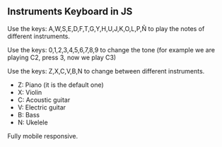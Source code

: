 ## Instruments Keyboard in JS

Use the keys: A,W,S,E,D,F,T,G,Y,H,U,J,K,O,L,P,Ñ to play the notes of different instruments.

Use the keys: 0,1,2,3,4,5,6,7,8,9 to change the tone (for example we are playing C2, press 3, now we play C3)

Use the keys: Z,X,C,V,B,N to change between different instruments.

- Z: Piano (it is the default one)
- X: Violin
- C: Acoustic guitar
- V: Electric guitar
- B: Bass
- N: Ukelele

Fully mobile responsive.